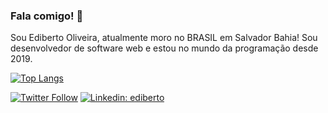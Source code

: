 ### Fala comigo! 👋

Sou Ediberto Oliveira, atualmente moro no BRASIL em Salvador Bahia!
Sou desenvolvedor de software web e estou no mundo da programação desde 2019.

[![Top Langs](https://github-readme-stats.vercel.app/api/top-langs/?username=edibertooliveira&langs_count=8&layout=compact&theme=react)](https://github.com/anuraghazra/github-readme-stats)


[![Twitter Follow](https://img.shields.io/twitter/follow/dev_bo?style=social)](https://twitter.com/dev_bo)
[![Linkedin: ediberto](https://img.shields.io/badge/-Linkedin-blue?style=flat-square&logo=Linkedin&logoColor=white&link=https://www.linkedin.com/in/edibertooliveira/)](https://www.linkedin.com/in/edibertooliveira/)


